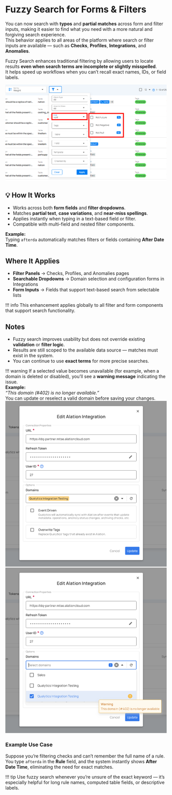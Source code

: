 # **Fuzzy Search for Forms & Filters**

You can now search with **typos** and **partial matches** across form and filter inputs, making it easier to find what you need with a more natural and forgiving search experience.  
This behavior applies to all areas of the platform where search or filter inputs are available — such as **Checks**, **Profiles**, **Integrations**, and **Anomalies**.

Fuzzy Search enhances traditional filtering by allowing users to locate results **even when search terms are incomplete or slightly misspelled**.  
It helps speed up workflows when you can’t recall exact names, IDs, or field labels.

![Fuzzy Search for Forms & Filters](./assets/fuzzy-search/typos-check.png)

## 💡 How It Works

- Works across both **form fields** and **filter dropdowns**.  
- Matches **partial text**, **case variations**, and **near-miss spellings**.  
- Applies instantly when typing in a text-based field or filter.  
- Compatible with multi-field and nested filter components.  

**Example:**  
Typing `afterda` automatically matches filters or fields containing **After Date Time**.

## Where It Applies

- **Filter Panels** → Checks, Profiles, and Anomalies pages  
- **Searchable Dropdowns** → Domain selection and configuration forms in Integrations  
- **Form Inputs** → Fields that support text-based search from selectable lists  

!!! info
    This enhancement applies globally to all filter and form components that support search functionality.

## Notes

- Fuzzy search improves usability but does not override existing **validation** or **filter logic**.  
- Results are still scoped to the available data source — matches must exist in the system.  
- You can continue to use **exact terms** for more precise searches.  

!!! warning
    If a selected value becomes unavailable (for example, when a domain is deleted or disabled), you’ll see a **warning message** indicating the issue.  
    **Example:**  
    *“This domain (#402) is no longer available.”*  
    You can update or reselect a valid domain before saving your changes.
    ![Edit Alation Integration Form](./assets/fuzzy-search/alation-edit-form.png)
    ![Domain Warning Example](./assets/fuzzy-search/alation-domain-warning.png)

### Example Use Case

Suppose you’re filtering checks and can’t remember the full name of a rule.  
You type `afterda` in the **Rule** field, and the system instantly shows **After Date Time**, eliminating the need for exact matches.

!!! tip
    Use fuzzy search whenever you’re unsure of the exact keyword — it’s especially helpful for long rule names, computed table fields, or descriptive labels.